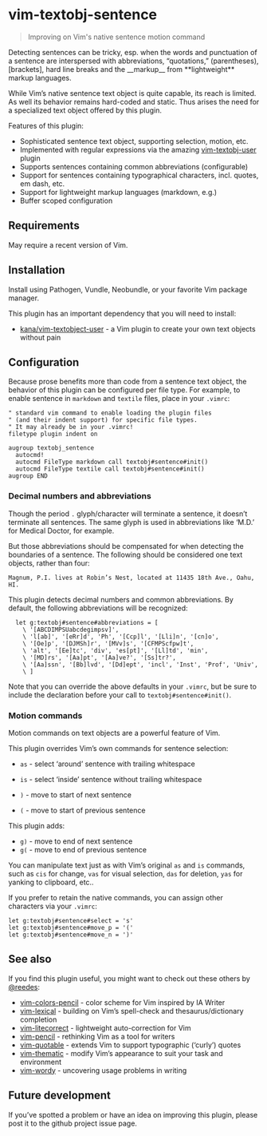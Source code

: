 # vim-textobj-sentence

> Improving on Vim's native sentence motion command

Detecting sentences can be tricky, esp. when the words and punctuation of
a sentence are interspersed with abbreviations, “quotations,”
(parentheses), [brackets], hard line breaks and the \_\_markup\_\_ from
\*\*lightweight\*\* markup languages.

While Vim’s native sentence text object is quite capable, its reach is
limited. As well its behavior remains hard-coded and static. Thus arises
the need for a specialized text object offered by this plugin.

Features of this plugin:

* Sophisticated sentence text object, supporting selection, motion, etc.
* Implemented with regular expressions via the amazing [vim-textobj-user][vt] plugin
* Supports sentences containing common abbreviations (configurable)
* Support for sentences containing typographical characters, incl. quotes, em dash, etc.
* Support for lightweight markup languages (markdown, e.g.)
* Buffer scoped configuration

## Requirements

May require a recent version of Vim.

## Installation

Install using Pathogen, Vundle, Neobundle, or your favorite Vim package
manager.

This plugin has an important dependency that you will need to install:

* [kana/vim-textobject-user][vt] - a Vim plugin to create your own text objects without pain

[vt]: https://github.com/kana/vim-textobj-user

## Configuration

Because prose benefits more than code from a sentence text object, the
behavior of this plugin can be configured per file type. For example, to
enable sentence  in `markdown` and `textile` files, place in your
`.vimrc`:

```vim
" standard vim command to enable loading the plugin files
" (and their indent support) for specific file types.
" It may already be in your .vimrc!
filetype plugin indent on

augroup textobj_sentence
  autocmd!
  autocmd FileType markdown call textobj#sentence#init()
  autocmd FileType textile call textobj#sentence#init()
augroup END
```

### Decimal numbers and abbreviations

Though the period `.` glyph/character will terminate a sentence, it
doesn’t terminate all sentences. The same glyph is used in
abbreviations like ‘M.D.’ for Medical Doctor, for example.

But those abbreviations should be compensated for when detecting the
boundaries of a sentence. The following should be considered one text
objects, rather than four:

```
Magnum, P.I. lives at Robin’s Nest, located at 11435 18th Ave., Oahu, HI.
```

This plugin detects decimal numbers and common abbreviations. By default,
the following abbreviations will be recognized:

```
  let g:textobj#sentence#abbreviations = [
    \ '[ABCDIMPSUabcdegimpsv]',
    \ 'l[ab]', '[eRr]d', 'Ph', '[Ccp]l', '[Lli]n', '[cn]o',
    \ '[Oe]p', '[DJMSh]r', '[MVv]s', '[CFMPScfpw]t',
    \ 'alt', '[Ee]tc', 'div', 'es[pt]', '[Ll]td', 'min',
    \ '[MD]rs', '[Aa]pt', '[Aa]ve?', '[Ss]tr?',
    \ '[Aa]ssn', '[Bb]lvd', '[Dd]ept', 'incl', 'Inst', 'Prof', 'Univ',
    \ ]
```

Note that you can override the above defaults in your `.vimrc`, but be
sure to include the declaration before your call to `textobj#sentence#init()`.

### Motion commands

Motion commands on text objects are a powerful feature of Vim.

This plugin overrides Vim’s own commands for sentence selection:

* `as` - select ‘around’ sentence with trailing whitespace
* `is` - select ‘inside’ sentence without trailing whitespace

* `)` - move to start of next sentence
* `(` - move to start of previous sentence

This plugin adds:

* `g)` - move to end of next sentence
* `g(` - move to end of previous sentence

You can manipulate text just as with Vim’s original `as` and `is`
commands, such as `cis` for change, `vas` for visual selection, `das` for
deletion, `yas` for yanking to clipboard, etc..

If you prefer to retain the native commands, you can assign other
characters via your `.vimrc`:

  ```vim
  let g:textobj#sentence#select = 's'
  let g:textobj#sentence#move_p = '('
  let g:textobj#sentence#move_n = ')'
  ```

## See also

If you find this plugin useful, you might want to check out these others by
[@reedes][re]:

* [vim-colors-pencil][cp] - color scheme for Vim inspired by IA Writer
* [vim-lexical][lx] - building on Vim’s spell-check and thesaurus/dictionary completion
* [vim-litecorrect][lc] - lightweight auto-correction for Vim
* [vim-pencil][pn] - rethinking Vim as a tool for writers
* [vim-quotable][qu] - extends Vim to support typographic (‘curly’) quotes
* [vim-thematic][th] - modify Vim’s appearance to suit your task and environment
* [vim-wordy][wo] - uncovering usage problems in writing

[cp]: http://github.com/reedes/vim-colors-pencil
[lc]: http://github.com/reedes/vim-litecorrect
[lx]: http://github.com/reedes/vim-lexical
[pn]: http://github.com/reedes/vim-pencil
[qu]: http://github.com/reedes/vim-quotable
[re]: http://github.com/reedes
[th]: http://github.com/reedes/vim-thematic
[wo]: http://github.com/reedes/vim-wordy

## Future development

If you’ve spotted a problem or have an idea on improving this plugin,
please post it to the github project issue page.

<!-- vim: set tw=74 :-->
